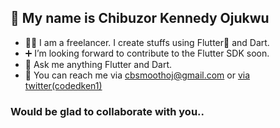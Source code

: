 ## 👋 My name is Chibuzor Kennedy Ojukwu

- 🧑‍🔧 I am a freelancer. I create stuffs using Flutter🐤 and Dart.
- ➕ I’m looking forward to contribute to the Flutter SDK soon.
- 💬 Ask me anything Flutter and Dart.
- 📧 You can reach me via cbsmoothoj@gmail.com or [via twitter(codedken1)](https://twitter.com/codedken1)

### Would be glad to collaborate with you..
